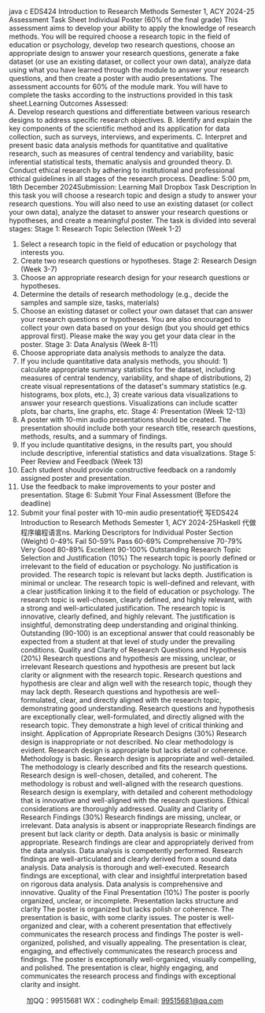 java c
EDS424 Introduction to Research Methods
Semester 1, ACY 2024-25
Assessment Task Sheet
Individual Poster (60% of the final grade)
This assessment aims to develop your ability to apply the knowledge of research methods. You will be required choose a research topic in the field of education or psychology, develop two research questions, choose an appropriate design to answer your research questions, generate a fake dataset (or use an existing dataset, or collect your own data), analyze data using what you have learned through the module to answer your research questions, and then create a poster with audio presentations. The assessment accounts for 60% of the module mark. You will have to complete the tasks according to the instructions provided in this task sheet.Learning Outcomes Assessed:      
A.      Develop research questions and differentiate between various research designs to address specific research objectives.
B.   Identify and explain the key components of the scientific method and its application for data collection, such as surveys, interviews, and experiments.
C.   Interpret and present basic data analysis methods for quantitative and qualitative research, such as measures of central tendency and variability, basic inferential statistical tests, thematic analysis and grounded theory.
D.   Conduct ethical research by adhering to institutional and professional ethical guidelines in all stages of the research process.
Deadline:   5:00 pm, 18th December 2024Submission:   Learning Mall Dropbox
Task Description
In this task you will choose a research topic and design a study to answer your research questions. You will also need to use an existing dataset (or collect your own data), analyze the dataset to answer your research questions or hypotheses, and create a meaningful poster. The task is divided into several stages:
Stage 1: Research Topic Selection   (Week 1-2)
1. Select a research topic in the field of education or psychology that interests you.
2. Create two research questions or hypotheses.
Stage 2: Research Design (Week 3-7)
1. Choose an appropriate research design for your research questions or hypotheses.
2. Determine the details of research methodology (e.g., decide the samples and sample size, tasks, materials)
3. Choose an existing dataset or collect your own dataset that can answer your research questions or hypotheses. You are also encouraged to collect your own data based on your design (but you should get ethics approval first). Please make the way you get your data clear in the poster.
Stage 3: Data Analysis (Week 8-11)
1. Choose appropriate data analysis methods to analyze the data.
2. If you include quantitative data analysis methods, you should: 1) calculate appropriate summary statistics for the dataset, including measures of central tendency, variability, and shape of distributions, 2) create visual representations of the dataset's summary statistics (e.g. histograms, box plots, etc.), 3) create various data visualizations to answer your research questions. Visualizations can include scatter plots, bar charts, line graphs, etc.
Stage 4: Presentation (Week 12-13)
1. A poster with 10-min audio presentations should be created. The presentation should include both your research title, research questions, methods, results, and a summary of findings.
2. If you include quantitative designs, in the results part, you should include descriptive, inferential statistics and data visualizations.
Stage 5: Peer Review and Feedback (Week 13)
1. Each student should provide constructive feedback on a randomly assigned poster and presentation. 
2. Use the feedback to make improvements to your poster and presentation.
Stage 6: Submit Your Final Assessment (Before the deadline)
1. Submit your final poster with 10-min audio presentatio代 写EDS424 Introduction to Research Methods Semester 1, ACY 2024-25Haskell
代做程序编程语言ns.
Marking Descriptors for Individual Poster
Section (Weight)
0-49% 
Fail
50-59% 
Pass
60-69% 
Comprehensive
70-79% 
Very Good
80-89% 
Excellent
90-100% 
Outstanding
Research Topic Selection and Justification (10%)
The research topic is poorly defined or irrelevant to the field of education or psychology. No justification is provided.
The research topic is relevant but lacks depth. Justification is minimal or unclear.
The research topic is well-defined and relevant, with a clear justification linking it to the field of education or psychology.
The research topic is well-chosen, clearly defined, and highly relevant, with a strong and well-articulated justification.
The research topic is innovative, clearly defined, and highly relevant. The justification is insightful, demonstrating deep understanding and original thinking.
Outstanding (90-100) is an exceptional answer that could reasonably be expected from a student at that level of study under the prevailing conditions.
Quality and Clarity of Research Questions and Hypothesis (20%)
Research questions and hypothesis are missing, unclear, or irrelevant
Research questions and hypothesis are present but lack clarity or alignment with the research topic.
Research questions and hypothesis are clear and align well with the research topic, though they may lack depth.
Research questions and hypothesis are well-formulated, clear, and directly aligned with the research topic, demonstrating good understanding.
Research questions and hypothesis are exceptionally clear, well-formulated, and directly aligned with the research topic. They demonstrate a high level of critical thinking and insight.
Application of Appropriate Research Designs (30%)
Research design is inappropriate or not described. No clear methodology is evident.
Research design is appropriate but lacks detail or coherence. Methodology is basic.
Research design is appropriate and well-detailed. The methodology is clearly described and fits the research questions.
Research design is well-chosen, detailed, and coherent. The methodology is robust and well-aligned with the research questions.
Research design is exemplary, with detailed and coherent methodology that is innovative and well-aligned with the research questions. Ethical considerations are thoroughly addressed.
Quality and Clarity of Research Findings (30%)
Research findings are missing, unclear, or irrelevant. Data analysis is absent or inappropriate
Research findings are present but lack clarity or depth. Data analysis is basic or minimally appropriate.
Research findings are clear and appropriately derived from the data analysis. Data analysis is competently performed.
Research findings are well-articulated and clearly derived from a sound data analysis. Data analysis is thorough and well-executed.
Research findings are exceptional, with clear and insightful interpretation based on rigorous data analysis. Data analysis is comprehensive and innovative.
Quality of the Final Presentation (10%)
The poster is poorly organized, unclear, or incomplete. Presentation lacks structure and clarity
The poster is organized but lacks polish or coherence. The presentation is basic, with some clarity issues.
The poster is well-organized and clear, with a coherent presentation that effectively communicates the research process and findings
The poster is well-organized, polished, and visually appealing. The presentation is clear, engaging, and effectively communicates the research process and findings.
The poster is exceptionally well-organized, visually compelling, and polished. The presentation is clear, highly engaging, and communicates the research process and findings with exceptional clarity and insight.
   

         
加QQ：99515681  WX：codinghelp  Email: 99515681@qq.com
